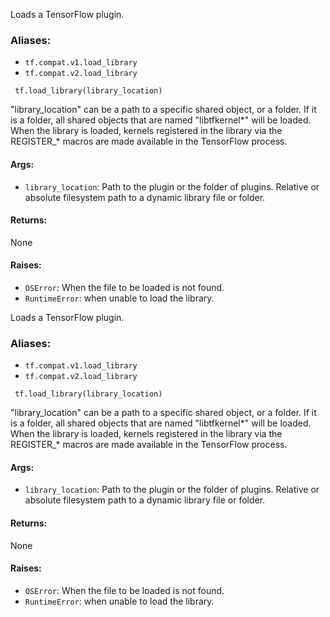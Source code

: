 
Loads a TensorFlow plugin.
### Aliases:
- `tf.compat.v1.load_library`
- `tf.compat.v2.load_library`

```
 tf.load_library(library_location)
```

"library_location" can be a path to a specific shared object, or a folder. If it is a folder, all shared objects that are named "libtfkernel*" will be loaded. When the library is loaded, kernels registered in the library via the REGISTER_* macros are made available in the TensorFlow process.
#### Args:
- `library_location`: Path to the plugin or the folder of plugins. Relative or absolute filesystem path to a dynamic library file or folder.
#### Returns:

None
#### Raises:
- `OSError`: When the file to be loaded is not found.
- `RuntimeError`: when unable to load the library.

Loads a TensorFlow plugin.
### Aliases:
- `tf.compat.v1.load_library`
- `tf.compat.v2.load_library`

```
 tf.load_library(library_location)
```

"library_location" can be a path to a specific shared object, or a folder. If it is a folder, all shared objects that are named "libtfkernel*" will be loaded. When the library is loaded, kernels registered in the library via the REGISTER_* macros are made available in the TensorFlow process.
#### Args:
- `library_location`: Path to the plugin or the folder of plugins. Relative or absolute filesystem path to a dynamic library file or folder.
#### Returns:

None
#### Raises:
- `OSError`: When the file to be loaded is not found.
- `RuntimeError`: when unable to load the library.
